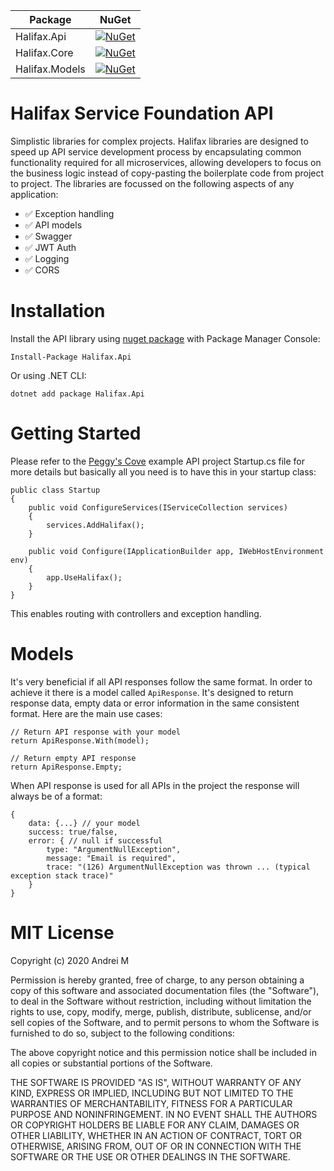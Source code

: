 | Package | NuGet |
|-|-|
| Halifax.Api  | [![NuGet](https://img.shields.io/nuget/v/Halifax.Api.svg)](https://www.nuget.org/packages/Halifax.Api/)  |
| Halifax.Core | [![NuGet](https://img.shields.io/nuget/v/Halifax.Core.svg)](https://www.nuget.org/packages/Halifax.Core/) |
| Halifax.Models | [![NuGet](https://img.shields.io/nuget/v/Halifax.Models.svg)](https://www.nuget.org/packages/Halifax.Models/) | 

# Halifax Service Foundation API
Simplistic libraries for complex projects. Halifax libraries are designed to speed up API service development process by encapsulating common functionality required for all microservices, allowing developers to focus on the business logic instead of copy-pasting the boilerplate code from project to project. The libraries are focussed on the following aspects of any application:
- ✅ Exception handling
- ✅ API models
- ✅ Swagger
- ✅ JWT Auth
- ✅ Logging
- ✅ CORS

# Installation
Install the API library using [nuget package](https://www.nuget.org/packages/Halifax.Api) with Package Manager Console:

```
Install-Package Halifax.Api
```

Or using .NET CLI:

```
dotnet add package Halifax.Api
```

# Getting Started

Please refer to the [Peggy's Cove](https://github.com/andrei-m-code/halifax/blob/main/PeggysCove.Api/Startup.cs) example API project Startup.cs file for more details but basically all you need is to have this in your startup class:

    public class Startup
    {
        public void ConfigureServices(IServiceCollection services)
        {
            services.AddHalifax();
        }

        public void Configure(IApplicationBuilder app, IWebHostEnvironment env)
        {
            app.UseHalifax();
        }
    }

This enables routing with controllers and exception handling.

# Models

It's very beneficial if all API responses follow the same format. In order to achieve it there is a model called `ApiResponse`. It's designed to return response data, empty data or error information in the same consistent format. Here are the main use cases:

    // Return API response with your model
    return ApiResponse.With(model);
    
    // Return empty API response
    return ApiResponse.Empty;

When API response is used for all APIs in the project the response will always be of a format:

    {
        data: {...} // your model
        success: true/false,
        error: { // null if successful
            type: "ArgumentNullException",
            message: "Email is required",
            trace: "(126) ArgumentNullException was thrown ... (typical exception stack trace)"
        }
    }

# MIT License

Copyright (c) 2020 Andrei M

Permission is hereby granted, free of charge, to any person obtaining a copy of this software and associated documentation files (the "Software"), to deal in the Software without restriction, including without limitation the rights to use, copy, modify, merge, publish, distribute, sublicense, and/or sell copies of the Software, and to permit persons to whom the Software is furnished to do so, subject to the following conditions:

The above copyright notice and this permission notice shall be included in all copies or substantial portions of the Software.

THE SOFTWARE IS PROVIDED "AS IS", WITHOUT WARRANTY OF ANY KIND, EXPRESS OR IMPLIED, INCLUDING BUT NOT LIMITED TO THE WARRANTIES OF MERCHANTABILITY, FITNESS FOR A PARTICULAR PURPOSE AND NONINFRINGEMENT. IN NO EVENT SHALL THE AUTHORS OR COPYRIGHT HOLDERS BE LIABLE FOR ANY CLAIM, DAMAGES OR OTHER LIABILITY, WHETHER IN AN ACTION OF CONTRACT, TORT OR OTHERWISE, ARISING FROM, OUT OF OR IN CONNECTION WITH THE SOFTWARE OR THE USE OR OTHER DEALINGS IN THE SOFTWARE.

